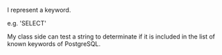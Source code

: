 I represent a keyword.

e.g. 'SELECT'

My class side can test a string to determinate if it is included in the list of known keywords of PostgreSQL.